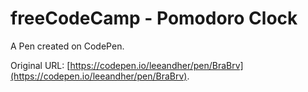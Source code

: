 # freeCodeCamp - Pomodoro Clock

A Pen created on CodePen.

Original URL: [https://codepen.io/leeandher/pen/BraBrv](https://codepen.io/leeandher/pen/BraBrv).

